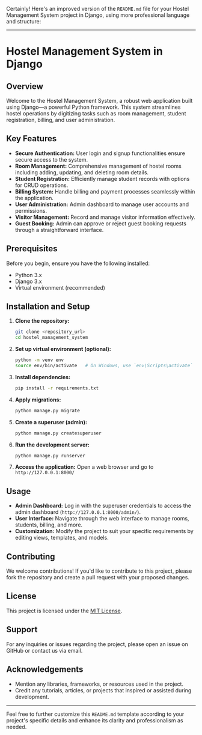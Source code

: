 Certainly! Here's an improved version of the `README.md` file for your Hostel Management System project in Django, using more professional language and structure:

---

# Hostel Management System in Django

## Overview

Welcome to the Hostel Management System, a robust web application built using Django—a powerful Python framework. This system streamlines hostel operations by digitizing tasks such as room management, student registration, billing, and user administration.

## Key Features

- **Secure Authentication:** User login and signup functionalities ensure secure access to the system.
- **Room Management:** Comprehensive management of hostel rooms including adding, updating, and deleting room details.
- **Student Registration:** Efficiently manage student records with options for CRUD operations.
- **Billing System:** Handle billing and payment processes seamlessly within the application.
- **User Administration:** Admin dashboard to manage user accounts and permissions.
- **Visitor Management:** Record and manage visitor information effectively.
- **Guest Booking:** Admin can approve or reject guest booking requests through a straightforward interface.

## Prerequisites

Before you begin, ensure you have the following installed:

- Python 3.x
- Django 3.x
- Virtual environment (recommended)

## Installation and Setup

1. **Clone the repository:**
   ```bash
   git clone <repository_url>
   cd hostel_management_system
   ```

2. **Set up virtual environment (optional):**
   ```bash
   python -m venv env
   source env/bin/activate   # On Windows, use `env\Scripts\activate`
   ```

3. **Install dependencies:**
   ```bash
   pip install -r requirements.txt
   ```

4. **Apply migrations:**
   ```bash
   python manage.py migrate
   ```

5. **Create a superuser (admin):**
   ```bash
   python manage.py createsuperuser
   ```

6. **Run the development server:**
   ```bash
   python manage.py runserver
   ```

7. **Access the application:**
   Open a web browser and go to `http://127.0.0.1:8000/`

## Usage

- **Admin Dashboard:** Log in with the superuser credentials to access the admin dashboard (`http://127.0.0.1:8000/admin/`).
- **User Interface:** Navigate through the web interface to manage rooms, students, billing, and more.
- **Customization:** Modify the project to suit your specific requirements by editing views, templates, and models.

## Contributing

We welcome contributions! If you'd like to contribute to this project, please fork the repository and create a pull request with your proposed changes.

## License

This project is licensed under the [MIT License](link-to-license-file).

## Support

For any inquiries or issues regarding the project, please open an issue on GitHub or contact us via email.

## Acknowledgements

- Mention any libraries, frameworks, or resources used in the project.
- Credit any tutorials, articles, or projects that inspired or assisted during development.

---

Feel free to further customize this `README.md` template according to your project's specific details and enhance its clarity and professionalism as needed.
